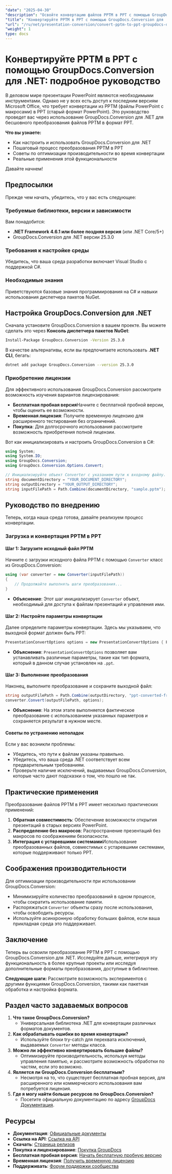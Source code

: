 ```yaml
---
"date": "2025-04-30"
"description": "Освойте конвертацию файлов PPTM в PPT с помощью GroupDocs.Conversion для .NET. Следуйте этому пошаговому руководству, чтобы обеспечить совместимость и оптимизировать презентации."
"title": "Конвертируйте PPTM в PPT с помощью GroupDocs.Conversion для .NET&#58; Подробное руководство"
"url": "/ru/net/presentation-conversion/convert-pptm-to-ppt-groupdocs-dotnet/"
"weight": 1
type: docs
---
```

# Конвертируйте PPTM в PPT с помощью GroupDocs.Conversion для .NET: подробное руководство

В деловом мире презентации PowerPoint являются необходимыми инструментами. Однако не у всех есть доступ к последним версиям Microsoft Office, что требует конвертации из PPTM (файлы PowerPoint с макросами) в PPT (старый формат PowerPoint). Это руководство проведет вас через использование GroupDocs.Conversion для .NET для бесшовного преобразования файлов PPTM в формат PPT.

**Что вы узнаете:**
- Как настроить и использовать GroupDocs.Conversion для .NET
- Пошаговый процесс преобразования PPTM в PPT
- Советы по оптимизации производительности во время конвертации
- Реальные применения этой функциональности

Давайте начнем!

## Предпосылки

Прежде чем начать, убедитесь, что у вас есть следующее:

### Требуемые библиотеки, версии и зависимости
Вам понадобится:
- **.NET Framework 4.6.1 или более поздняя версия** (или .NET Core/5+)
- GroupDocs.Conversion для .NET версии 25.3.0

### Требования к настройке среды
Убедитесь, что ваша среда разработки включает Visual Studio с поддержкой C#.

### Необходимые знания
Приветствуются базовые знания программирования на C# и навыки использования диспетчера пакетов NuGet.

## Настройка GroupDocs.Conversion для .NET

Сначала установите GroupDocs.Conversion в вашем проекте. Вы можете сделать это через **Консоль диспетчера пакетов NuGet**:

```bash
Install-Package GroupDocs.Conversion -Version 25.3.0
```

В качестве альтернативы, если вы предпочитаете использовать **.NET CLI**, бегать:

```bash
dotnet add package GroupDocs.Conversion --version 25.3.0
```

### Приобретение лицензии

Для эффективного использования GroupDocs.Conversion рассмотрите возможность изучения вариантов лицензирования:
- **Бесплатная пробная версия**Начните с бесплатной пробной версии, чтобы оценить ее возможности.
- **Временная лицензия**: Получите временную лицензию для расширенного тестирования без ограничений.
- **Покупка**: Для долгосрочного использования рассмотрите возможность приобретения полной лицензии.

Вот как инициализировать и настроить GroupDocs.Conversion в C#:

```csharp
using System;
using System.IO;
using GroupDocs.Conversion;
using GroupDocs.Conversion.Options.Convert;

// Инициализируйте объект Converter с указанием пути к входному файлу.
string documentDirectory = "YOUR_DOCUMENT_DIRECTORY";
string outputDirectory = "YOUR_OUTPUT_DIRECTORY";
string inputFilePath = Path.Combine(documentDirectory, "sample.pptm");
```

## Руководство по внедрению

Теперь, когда наша среда готова, давайте реализуем процесс конвертации.

### Загрузка и конвертация PPTM в PPT

#### Шаг 1: Загрузите исходный файл PPTM
Начните с загрузки исходного файла PPTM с помощью `Converter` класс из GroupDocs.Conversion:

```csharp
using (var converter = new Converter(inputFilePath))
{
    // Продолжайте выполнять шаги преобразования...
}
```
- **Объяснение**: Этот шаг инициализирует `Converter` объект, необходимый для доступа к файлам презентаций и управления ими.

#### Шаг 2: Настройте параметры конвертации

Далее определите параметры конвертации. Здесь мы указываем, что выходной формат должен быть PPT:

```csharp
PresentationConvertOptions options = new PresentationConvertOptions { Format = PresentationFileType.Ppt };
```
- **Объяснение**: `PresentationConvertOptions` позволяет вам устанавливать различные параметры, такие как тип формата, который в данном случае установлен на `.ppt`.

#### Шаг 3: Выполнение преобразования

Наконец, выполните преобразование и сохраните выходной файл:

```csharp
string outputFilePath = Path.Combine(outputDirectory, "ppt-converted-from-pptm.ppt");
converter.Convert(outputFilePath, options);
```
- **Объяснение**: На этом этапе выполняется фактическое преобразование с использованием указанных параметров и сохраняется результат в нужном месте.

#### Советы по устранению неполадок

Если у вас возникли проблемы:
- Убедитесь, что пути к файлам указаны правильно.
- Убедитесь, что ваша среда .NET соответствует всем предварительным требованиям.
- Проверьте наличие исключений, выдаваемых GroupDocs.Conversion, которые часто дают подсказки о том, что пошло не так.

## Практические применения

Преобразование файлов PPTM в PPT имеет несколько практических применений:
1. **Обратная совместимость**: Обеспечение возможности открытия презентаций в старых версиях PowerPoint.
2. **Распределение без макросов**: Распространение презентаций без макросов по соображениям безопасности.
3. **Интеграция с устаревшими системами**Использование преобразованных файлов, совместимых с устаревшими системами, которые поддерживают только PPT.

## Соображения производительности

Для оптимизации производительности при использовании GroupDocs.Conversion:
- Минимизируйте количество преобразований в одном процессе, чтобы сократить использование памяти.
- Распоряжаться `Converter` объекты сразу после использования, чтобы освободить ресурсы.
- Используйте асинхронную обработку больших файлов, если ваша прикладная среда это поддерживает.

## Заключение

Теперь вы освоили преобразование PPTM в PPT с помощью GroupDocs.Conversion для .NET. Исследуйте дальше, интегрируя эту функциональность в более крупные проекты или исследуя дополнительные форматы преобразования, доступные в библиотеке.

**Следующие шаги:**
Рассмотрите возможность экспериментов с другими функциями GroupDocs.Conversion, такими как пакетная обработка и настройка формата.

## Раздел часто задаваемых вопросов

1. **Что такое GroupDocs.Conversion?**
   - Универсальная библиотека .NET для конвертации различных форматов документов.
2. **Как обрабатывать ошибки во время конвертации?**
   - Используйте блоки try-catch для перехвата исключений, выдаваемых `Converter` методы класса.
3. **Можно ли эффективно конвертировать большие файлы?**
   - Оптимизируйте производительность, используя методы управления памятью, и рассмотрите возможность обработки по частям, если это возможно.
4. **Является ли GroupDocs.Conversion бесплатным?**
   - Несмотря на то, что существует бесплатная пробная версия, для расширенного или коммерческого использования вам потребуется лицензия.
5. **Где я могу найти больше ресурсов по GroupDocs.Conversion?**
   - Посетите официальную документацию по адресу [GroupDocs Документация](https://docs.groupdocs.com/conversion/net/).

## Ресурсы
- **Документация**: [Официальные документы](https://docs.groupdocs.com/conversion/net/)
- **Ссылка на API**: [Ссылка на API](https://reference.groupdocs.com/conversion/net/)
- **Скачать**: [Страница релизов](https://releases.groupdocs.com/conversion/net/)
- **Покупка и лицензирование**: [Покупка GroupDocs](https://purchase.groupdocs.com/buy)
- **Бесплатная пробная версия**: [Начать бесплатную пробную версию](https://releases.groupdocs.com/conversion/net/)
- **Временная лицензия**: [Получить временную лицензию](https://purchase.groupdocs.com/temporary-license/)
- **Поддерживать**: [Форум поддержки сообщества](https://forum.groupdocs.com/c/conversion/10)